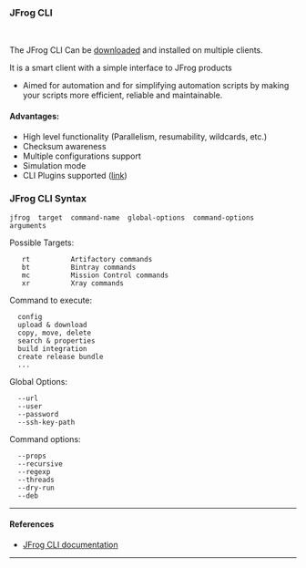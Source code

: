 ### JFrog CLI

<br/>

The JFrog CLI Can be [downloaded](https://jfrog.com/getcli/) and installed on multiple clients.

It is a smart client with a simple interface to JFrog products

- Aimed for automation and for simplifying automation scripts by making your scripts more efficient, reliable and maintainable. 

#### Advantages:  

  - High level functionality (Parallelism, resumability, wildcards, etc.)  
  - Checksum awareness  
  - Multiple configurations support  
  - Simulation mode  
  - CLI Plugins supported ([link](https://github.com/jfrog/jfrog-cli-plugins-reg))  


### JFrog CLI Syntax

`jfrog  target  command-name  global-options  command-options  arguments`

Possible Targets:

```
   rt          Artifactory commands
   bt          Bintray commands
   mc          Mission Control commands
   xr          Xray commands
```

Command to execute:

```
  config
  upload & download
  copy, move, delete
  search & properties
  build integration
  create release bundle
  ...
```

Global Options:
```
  --url
  --user
  --password
  --ssh-key-path
```

Command options:
```
  --props
  --recursive
  --regexp
  --threads
  --dry-run
  --deb
```

---

#### References

- [JFrog CLI documentation](https://www.jfrog.com/confluence/display/CLI/JFrog+CLI)

---

